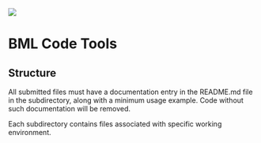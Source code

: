 <img src="http://robotics.eecs.berkeley.edu/~ronf/Biomimetics/biomimetics-thin.jpg">

BML Code Tools
===============

Structure
---------

All submitted files must have a documentation entry in the README.md file in the subdirectory, along with a minimum usage example.
Code without such documentation will be removed.

Each subdirectory contains files associated with specific working environment.